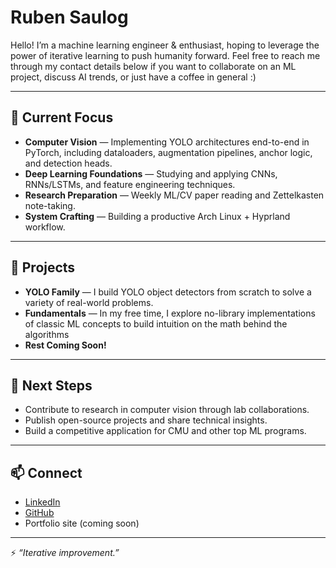 # Ruben Saulog

Hello! I’m a machine learning engineer & enthusiast, hoping to leverage the power of iterative learning to push humanity forward. Feel free to reach me through my contact details below if you want to collaborate on an ML project, discuss AI trends, or just have a coffee in general :)

---

## 🔭 Current Focus
- **Computer Vision** — Implementing YOLO architectures end-to-end in PyTorch, including dataloaders, augmentation pipelines, anchor logic, and detection heads.  
- **Deep Learning Foundations** — Studying and applying CNNs, RNNs/LSTMs, and feature engineering techniques.  
- **Research Preparation** — Weekly ML/CV paper reading and Zettelkasten note-taking.  
- **System Crafting** — Building a productive Arch Linux + Hyprland workflow.  

---

## 📂 Projects
- **YOLO Family** — I build YOLO object detectors from scratch to solve a variety of real-world problems.
- **Fundamentals** — In my free time, I explore no-library implementations of classic ML concepts to build intuition on the math behind the algorithms
- **Rest Coming Soon!**

---

## 🚀 Next Steps
- Contribute to research in computer vision through lab collaborations.  
- Publish open-source projects and share technical insights.  
- Build a competitive application for CMU and other top ML programs.  

---

## 📫 Connect
- [LinkedIn](https://www.linkedin.com/in/ruben-saulog/)  
- [GitHub](#)  
- Portfolio site (coming soon)  

---

⚡ *“Iterative improvement.”*
